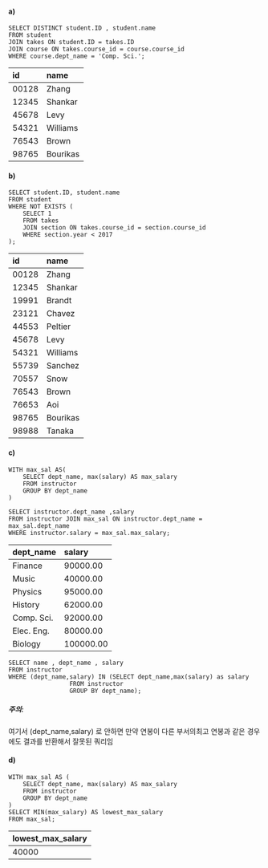 #### a)
```
SELECT DISTINCT student.ID , student.name
FROM student 
JOIN takes ON student.ID = takes.ID
JOIN course ON takes.course_id = course.course_id
WHERE course.dept_name = 'Comp. Sci.';
```
| id | name |
| :--- | :--- |
| 00128 | Zhang |
| 12345 | Shankar |
| 45678 | Levy |
| 54321 | Williams |
| 76543 | Brown |
| 98765 | Bourikas |

#### b)
```
SELECT student.ID, student.name
FROM student
WHERE NOT EXISTS (
    SELECT 1
    FROM takes
    JOIN section ON takes.course_id = section.course_id
    WHERE section.year < 2017
);
```
| id | name |
| :--- | :--- |
| 00128 | Zhang |
| 12345 | Shankar |
| 19991 | Brandt |
| 23121 | Chavez |
| 44553 | Peltier |
| 45678 | Levy |
| 54321 | Williams |
| 55739 | Sanchez |
| 70557 | Snow |
| 76543 | Brown |
| 76653 | Aoi |
| 98765 | Bourikas |
| 98988 | Tanaka |

#### c)
```
WITH max_sal AS(
    SELECT dept_name, max(salary) AS max_salary
    FROM instructor
    GROUP BY dept_name
)

SELECT instructor.dept_name ,salary
FROM instructor JOIN max_sal ON instructor.dept_name = max_sal.dept_name
WHERE instructor.salary = max_sal.max_salary;
```
| dept\_name | salary |
| :--- | :--- |
| Finance | 90000.00 |
| Music | 40000.00 |
| Physics | 95000.00 |
| History | 62000.00 |
| Comp. Sci. | 92000.00 |
| Elec. Eng. | 80000.00 |
| Biology | 100000.00 |

```
SELECT name , dept_name , salary
FROM instructor
WHERE (dept_name,salary) IN (SELECT dept_name,max(salary) as salary
                 FROM instructor
                 GROUP BY dept_name);
```
##### 주의: 
여기서 (dept_name,salary) 로 안하면 만약 연봉이 다른 부서의최고 연봉과 같은 경우에도 결과를 반환해서
잘못된 쿼리임 

#### d)
```
WITH max_sal AS (
    SELECT dept_name, max(salary) AS max_salary
    FROM instructor
    GROUP BY dept_name
)
SELECT MIN(max_salary) AS lowest_max_salary
FROM max_sal;
```
| lowest\_max\_salary |
| :--- |
| 40000 |

